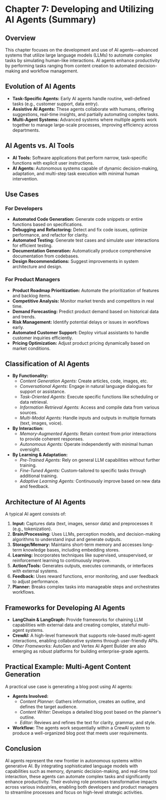 # Chapter 7: Developing and Utilizing AI Agents (Summary)

## Overview
This chapter focuses on the development and use of AI agents—advanced systems that utilize large language models (LLMs) to automate complex tasks by simulating human-like interactions. AI agents enhance productivity by performing tasks ranging from content creation to automated decision-making and workflow management.

## Evolution of AI Agents
- **Task-Specific Agents:** Early AI agents handle routine, well-defined tasks (e.g., customer support, data entry).
- **Assistive AI Agents:** These agents collaborate with humans, offering suggestions, real-time insights, and partially automating complex tasks.
- **Multi-Agent Systems:** Advanced systems where multiple agents work together to manage large-scale processes, improving efficiency across departments.

## AI Agents vs. AI Tools
- **AI Tools:** Software applications that perform narrow, task-specific functions with explicit user instructions.
- **AI Agents:** Autonomous systems capable of dynamic decision-making, adaptation, and multi-step task execution with minimal human intervention.

## Use Cases
### For Developers
- **Automated Code Generation:** Generate code snippets or entire functions based on specifications.
- **Debugging and Refactoring:** Detect and fix code issues, optimize performance, and refactor for clarity.
- **Automated Testing:** Generate test cases and simulate user interactions for efficient testing.
- **Documentation Generation:** Automatically produce comprehensive documentation from codebases.
- **Design Recommendations:** Suggest improvements in system architecture and design.

### For Product Managers
- **Product Roadmap Prioritization:** Automate the prioritization of features and backlog items.
- **Competitive Analysis:** Monitor market trends and competitors in real time.
- **Demand Forecasting:** Predict product demand based on historical data and trends.
- **Risk Management:** Identify potential delays or issues in workflows early.
- **Automated Customer Support:** Deploy virtual assistants to handle customer inquiries efficiently.
- **Pricing Optimization:** Adjust product pricing dynamically based on market conditions.

## Classification of AI Agents
- **By Functionality:**
  - *Content Generation Agents:* Create articles, code, images, etc.
  - *Conversational Agents:* Engage in natural language dialogues for support or assistance.
  - *Task-Oriented Agents:* Execute specific functions like scheduling or data retrieval.
  - *Information Retrieval Agents:* Access and compile data from various sources.
  - *Multi-Modal Agents:* Handle inputs and outputs in multiple formats (text, images, voice).
- **By Interaction:**
  - *Memory-Augmented Agents:* Retain context from prior interactions to provide coherent responses.
  - *Autonomous Agents:* Operate independently with minimal human oversight.
- **By Learning & Adaptation:**
  - *Pre-Trained Agents:* Rely on general LLM capabilities without further training.
  - *Fine-Tuned Agents:* Custom-tailored to specific tasks through additional training.
  - *Adaptive Learning Agents:* Continuously improve based on new data and feedback.

## Architecture of AI Agents
A typical AI agent consists of:
1. **Input:** Captures data (text, images, sensor data) and preprocesses it (e.g., tokenization).
2. **Brain/Processing:** Uses LLMs, perception models, and decision-making algorithms to understand input and generate outputs.
3. **Storage/Memory:** Maintains short-term memory and accesses long-term knowledge bases, including embedding stores.
4. **Learning:** Incorporates techniques like supervised, unsupervised, or reinforcement learning to continuously improve.
5. **Action/Tools:** Generates outputs, executes commands, or interfaces with external systems.
6. **Feedback:** Uses reward functions, error monitoring, and user feedback to adjust performance.
7. **Planner:** Breaks complex tasks into manageable steps and orchestrates workflows.

## Frameworks for Developing AI Agents
- **LangChain & LangGraph:** Provide frameworks for chaining LLM capabilities with external data and creating complex, stateful multi-agent systems.
- **CrewAI:** A high-level framework that supports role-based multi-agent interactions, enabling collaborative systems through user-friendly APIs.
- *Other Frameworks:* AutoGen and Vertex AI Agent Builder are also emerging as robust platforms for building enterprise-grade agents.

## Practical Example: Multi-Agent Content Generation
A practical use case is generating a blog post using AI agents:
- **Agents Involved:**
  - *Content Planner:* Gathers information, creates an outline, and defines the target audience.
  - *Content Writer:* Develops a detailed blog post based on the planner's outline.
  - *Editor:* Reviews and refines the text for clarity, grammar, and style.
- **Workflow:** The agents work sequentially within a CrewAI system to produce a well-organized blog post that meets user requirements.

## Conclusion
AI agents represent the new frontier in autonomous systems within generative AI. By integrating sophisticated language models with capabilities such as memory, dynamic decision-making, and real-time tool interaction, these agents can automate complex tasks and significantly enhance productivity. Their evolving role promises transformative impacts across various industries, enabling both developers and product managers to streamline processes and focus on high-level strategic activities.
